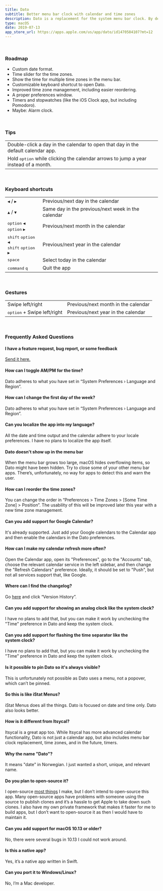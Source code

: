 ```yaml
---
title: Dato
subtitle: Better menu bar clock with calendar and time zones
description: Dato is a replacement for the system menu bar clock. By default, it looks exactly the same, but when you click it, you'll get a small calendar, ability to show the current time in various time zones (even with custom names), optionally show the week number, and more. <a href="https://sindresorhus.com/feedback/?product=Dato&referrer=Website">Let me know</a> what more you would like to see in the menu.
type: macOS
date: 2019-07-13
app_store_url: https://apps.apple.com/us/app/dato/id1470584107?mt=12
---
```


<br>

### Roadmap

- Custom date format.
- Time slider for the time zones.
- Show the time for multiple time zones in the menu bar.
- Customizable keyboard shortcut to open Dato.
- Improved time zone management, including easier reordering.
- A proper preferences window.
- Timers and stopwatches (like the iOS Clock app, but including Pomodoro).
- Maybe: Alarm clock.

<br>

<h3 id="tips">Tips</h3>
<table>
	<tr>
		<td>
			Double-click a day in the calendar to open that day in the default calendar app.
		</td>
	</tr>
	<tr>
		<td>
			Hold <kbd>option</kbd> while clicking the calendar arrows to jump a year instead of a month.
		</td>
	</tr>
</table>

<br>

<h3 id="keyboard-shortcuts">Keyboard shortcuts</h3>
<table>
	<tr>
		<td>
			<kbd>◀</kbd>
			/
			<kbd>▶</kbd>
		</td>
		<td>Previous/next day in the calendar</td>
	</tr>
	<tr>
		<td>
			<kbd>▲</kbd>
			/
			<kbd>▼</kbd>
		</td>
		<td>Same day in the previous/next week in the calendar</td>
	</tr>
	<tr>
		<td>
			<kbd>option</kbd> <kbd>◀</kbd>
			<br>
			<kbd>option</kbd> <kbd>▶</kbd>
		</td>
		<td>Previous/next month in the calendar</td>
	</tr>
	<tr>
		<td>
			<kbd>shift</kbd> <kbd>option</kbd> <kbd>◀</kbd>
			<br>
			<kbd>shift</kbd> <kbd>option</kbd> <kbd>▶</kbd>
		</td>
		<td>Previous/next year in the calendar</td>
	</tr>
	<tr>
		<td>
			<kbd>space</kbd>
		</td>
		<td>Select today in the calendar</td>
	</tr>
	<tr>
		<td>
			<kbd>command</kbd> <kbd>q</kbd>
		</td>
		<td>Quit the app</td>
	</tr>
</table>

<br>

<h3 id="gestures">Gestures</h3>
<table>
	<tr>
		<td>
			Swipe left/right
		</td>
		<td>Previous/next month in the calendar</td>
	</tr>
	<tr>
		<td>
			<kbd>option</kbd> + Swipe left/right
		</td>
		<td>Previous/next year in the calendar</td>
	</tr>
</table>

<br>


<h3 id="faq">Frequently Asked Questions</h3>

#### I have a feature request, bug report, or some feedback

[Send it here.](https://sindresorhus.com/feedback/?product=Dato&referrer=Website-FAQ)

#### How can I toggle AM/PM for the time?

Dato adheres to what you have set in “System Preferences › Language and Region”.

#### How can I change the first day of the week?

Dato adheres to what you have set in “System Preferences › Language and Region”.

#### Can you localize the app into my language?

All the date and time output and the calendar adhere to your locale preferences. I have no plans to localize the app itself.

#### Dato doesn't show up in the menu bar

When the menu bar grows too large, macOS hides overflowing items, so Dato might have been hidden. Try to close some of your other menu bar apps. There’s, unfortunately, no way for apps to detect this and warn the user.

#### How can I reorder the time zones?

You can change the order in “Preferences > Time Zones > [Some Time Zone] > Position”. The usability of this will be improved later this year with a new time zone management.

#### Can you add support for Google Calendar?

It's already supported. Just add your Google calendars to the Calendar app and then enable the calendars in the Dato preferences.

#### How can I make my calendar refresh more often?

Open the Calendar app, open its "Preferences", go to the "Accounts" tab, choose the relevant calendar service in the left sidebar, and then change the "Refresh Calendars" preference. Ideally, it should be set to "Push", but not all services support that, like Google.

#### Where can I find the changelog?

Go [here](https://apps.apple.com/us/app/dato/id1470584107?mt=12) and click “Version History”.

#### Can you add support for showing an analog clock like the system clock?

I have no plans to add that, but you can make it work by unchecking the "Time" preference in Dato and keep the system clock.

#### Can you add support for flashing the time separator like the system clock?

I have no plans to add that, but you can make it work by unchecking the "Time" preference in Dato and keep the system clock.

#### Is it possible to pin Dato so it's always visible?

This is unfortunately not possible as Dato uses a menu, not a popover, which can’t be pinned.

#### So this is like iStat Menus?

iStat Menus does all the things. Dato is focused on date and time only. Dato also looks better.

#### How is it different from Itsycal?

Itsycal is a great app too. While Itsycal has more advanced calendar functionality, Dato is not just a calendar app, but also includes menu bar clock replacement, time zones, and in the future, timers.

#### Why the name "Dato"?

It means "date" in Norwegian. I just wanted a short, unique, and relevant name.

#### Do you plan to open-source it?

I open-source [most things](https://github.com/sindresorhus) I make, but I don’t intend to open-source this app. Many open-source apps have problems with someone using the source to publish clones and it’s a hassle to get Apple to take down such clones. I also have my own private framework that makes it faster for me to build apps, but I don’t want to open-source it as then I would have to maintain it.

#### Can you add support for macOS 10.13 or older?

No, there were several bugs in 10.13 I could not work around.

#### Is this a native app?

Yes, it’s a native app written in Swift.

#### Can you port it to Windows/Linux?

No, I’m a Mac developer.
